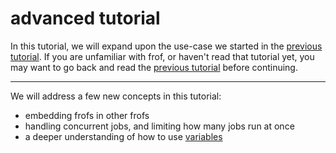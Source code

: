 # advanced tutorial

In this tutorial, we will expand upon the use-case we started in the [previous tutorial](tutorial.md). If you are unfamiliar with frof, or haven't read that tutorial yet, you may want to go back and read the [previous tutorial](tutorial.md) before continuing.

---

We will address a few new concepts in this tutorial:

- embedding frofs in other frofs
- handling concurrent jobs, and limiting how many jobs run at once
- a deeper understanding of how to use [variables](Variables.md)

